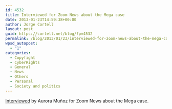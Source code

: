 ```yaml
---
id: 4532
title: Interviewed for Zoom News about the Mega case
date: 2013-01-23T14:59:38+00:00
author: Jorge Cortell
layout: post
guid: https://cortell.net/blog/?p=4532
permalink: /blog/2013/01/23/interviewed-for-zoom-news-about-the-mega-case/
wpsd_autopost:
  - "1"
categories:
  - Copyfight
  - CyberRights
  - General
  - News
  - Others
  - Personal
  - Society and politics
---
```

<a title="https://www.zoomnews.es/actualidad/tecnologia-y-ciencia/internet-sigue-siendo-territorio-pirata" href="https://www.zoomnews.es/actualidad/tecnologia-y-ciencia/internet-sigue-siendo-territorio-pirata" target="_blank">Interviewed</a> by Aurora Muñoz for Zoom News about the Mega case.